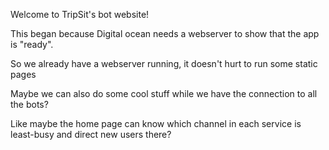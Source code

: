 Welcome to TripSit's bot website!

This began because Digital ocean needs a webserver to show that the app is "ready".

So we already have a webserver running, it doesn't hurt to run some static pages

Maybe we can also do some cool stuff while we have the connection to all the bots?

Like maybe the home page can know which channel in each service is least-busy and direct new users there?
